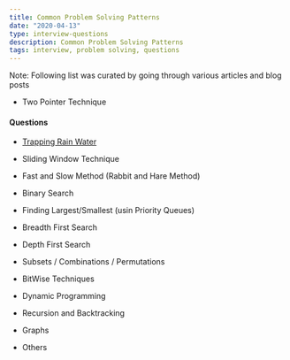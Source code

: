 ```yaml
---
title: Common Problem Solving Patterns
date: "2020-04-13"
type: interview-questions
description: Common Problem Solving Patterns
tags: interview, problem solving, questions
---
```


Note: Following list was curated by going through various articles and blog posts

- Two Pointer Technique

#### Questions
- [Trapping Rain Water](/trapping-rain-water/)

- Sliding Window Technique

- Fast and Slow Method (Rabbit and Hare Method)

- Binary Search

- Finding Largest/Smallest (usin Priority Queues)

- Breadth First Search

- Depth First Search

- Subsets / Combinations / Permutations

- BitWise Techniques

- Dynamic Programming

- Recursion and Backtracking

- Graphs

- Others
